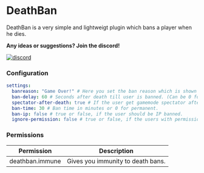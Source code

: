 # DeathBan
DeathBan is a very simple and lightweigt plugin which bans a player when he dies.

**Any ideas or suggestions? Join the discord!**  

[![discord](https://img.shields.io/discord/903750807957147718?color=7289da&label=discord&logo=discord&logoColor=white)](https://discord.com/invite/BeYVQ3fhF4)

### Configuration

```yaml
settings:
  banreason: "Game Over!" # Here you set the ban reason which is shown in the ban screen.
  ban-delay: 60 # Seconds after death till user is banned. (Can be 0 for instant ban)
  spectator-after-death: true # If the user get gamemode spectator after death.
  ban-time: 30 # Ban time in minutes or 0 for permanent.
  ban-ip: false # true or false, if the user should be IP banned.
  ignore-permission: false # true or false, if the users with permission should be ignored by the plugin.
```

### Permissions

| Permission      |            Description            |
|-----------------|:---------------------------------:|
| deathban.immune | Gives you immunity to death bans. |
